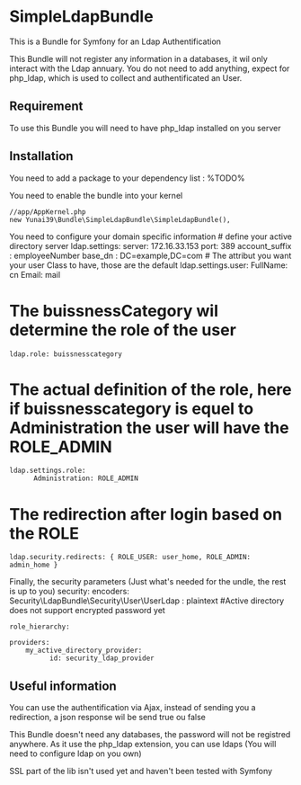 SimpleLdapBundle
================

This is a Bundle for Symfony for an Ldap Authentification

This Bundle will not register any information in a databases, it wil only interact with the Ldap annuary.
You do not need to add anything, expect for php_ldap, which is used to collect and authentificated an User.

Requirement
-----------

To use this Bundle you will need to have php_ldap installed on you server

Installation
------------

You need to add a package to your dependency list :
    %TODO%

You need to enable the bundle into your kernel

    //app/AppKernel.php
    new Yunai39\Bundle\SimpleLdapBundle\SimpleLdapBundle(),
    

You need to configure your domain specific information
\# define your active directory server
    ldap.settings:
          server: 172.16.33.153
          port: 389
          account_suffix : employeeNumber 
          base_dn : DC=example,DC=com 
\# The attribut you want your user Class to have, those are the default
    ldap.settings.user:
          FullName: cn
          Email: mail
# The buissnessCategory wil determine the role of the user 
    ldap.role: buissnesscategory
# The actual definition of the role, here if buissnesscategory is equel to Administration the user will have the ROLE_ADMIN
    ldap.settings.role:
          Administration: ROLE_ADMIN
# The redirection after login based on the ROLE
    ldap.security.redirects: { ROLE_USER: user_home, ROLE_ADMIN: admin_home }
    
Finally, the security parameters (Just what's needed for the undle, the rest is up to you)
security:
    encoders:
        Security\LdapBundle\Security\User\UserLdap : plaintext #Active directory does not support encrypted password yet

    role_hierarchy:

    providers:
        my_active_directory_provider:
              id: security_ldap_provider


Useful information
----------------------

You can use the authentification via Ajax, instead of sending you a redirection, a json response wil be send true ou false

This Bundle doesn't need any databases, the password will not be registred anywhere. As it use the php_ldap extension, you can use ldaps (You will need to configure ldap on you own)

SSL part of the lib isn't used yet and haven't been tested with Symfony
